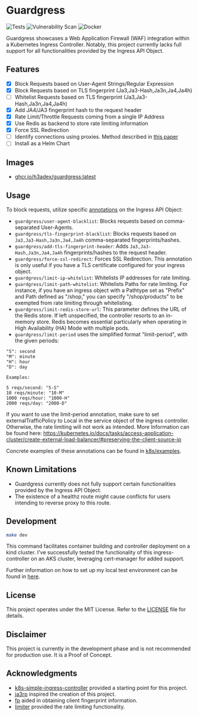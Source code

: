 # Guardgress
![Tests](https://github.com/h3adex/guardgress/actions/workflows/test-go-code.yaml/badge.svg)
![Vulnerability Scan](https://github.com/h3adex/guardgress/actions/workflows/vulnerability-scan.yaml/badge.svg)
![Docker](https://github.com/h3adex/guardgress/actions/workflows/publish-to-docker.yaml/badge.svg)

Guardgress showcases a Web Application Firewall (WAF) integration within 
a Kubernetes Ingress Controller. Notably, this project currently lacks 
full support for all functionalities provided by the Ingress API Object.

## Features
- [x] Block Requests based on User-Agent Strings/Regular Expression
- [x] Block Requests based on TLS fingerprint (Ja3,Ja3-Hash,Ja3n,Ja4,Ja4h)
- [ ] Whitelist Requests based on TLS fingerprint (Ja3,Ja3-Hash,Ja3n,Ja4,Ja4h)
- [x] Add JA4/JA3 fingerprint hash to the request header
- [x] Rate Limit/Throttle Requests coming from a single IP Address
- [x] Use Redis as backend to store rate limiting information
- [x] Force SSL Redirection
- [ ] Identify connections using proxies. Method described in [this paper](https://dl.acm.org/doi/abs/10.1007/978-3-031-21280-2_18)
- [ ] Install as a Helm Chart

## Images
- [ghcr.io/h3adex/guardgress:latest](https://github.com/h3adex/guardgress/pkgs/container/guardgress)

## Usage
To block requests, utilize specific [annotations](pkg/annotations/annotations.go) on the Ingress API Object:

- `guardgress/user-agent-blacklist`: Blocks requests based on comma-separated User-Agents.
- `guardgress/tls-fingerprint-blacklist`: Blocks requests based on `Ja3,Ja3-Hash,Ja3n,Ja4,Ja4h` comma-separated fingerprints/hashes.
- `guardgress/add-tls-fingerprint-header`: Adds `Ja3,Ja3-Hash,Ja3n,Ja4,Ja4h` fingerprints/hashes to the request header.
- `guardgress/force-ssl-redirect`: Forces SSL Redirection. This annotation is only useful if you have a TLS certificate configured for your ingress object.
- `guardgress/limit-ip-whitelist`: Whitelists IP addresses for rate limiting.
- `guardgress/limit-path-whitelist`: Whitelists Paths for rate limiting. For instance, if you have an ingress object with a Pathtype set as "Prefix" and Path defined as "/shop," you can specify "/shop/products" to be exempted from rate limiting through whitelisting.
- `guardgress/limit-redis-store-url`: This parameter defines the URL of the Redis store. If left unspecified, the controller resorts to an in-memory store. Redis becomes essential particularly when operating in High Availability (HA) Mode with multiple pods.
- `guardgress/limit-period` uses the simplified format "limit-period", with the given periods:
```text
"S": second 
"M": minute
"H": hour
"D": day

Examples:
    
5 reqs/second: "5-S"
10 reqs/minute: "10-M"
1000 reqs/hour: "1000-H"
2000 reqs/day: "2000-D"
```
If you want to use the limit-period annotation, make sure to set externalTrafficPolicy to Local in the service object of the ingress controller. 
Otherwise, the rate limiting will not work as intended. More Information can be found here: https://kubernetes.io/docs/tasks/access-application-cluster/create-external-load-balancer/#preserving-the-client-source-ip

Concrete examples of these annotations can be found in [k8s/examples](k8s/examples).

## Known Limitations
- Guardgress currently does not fully support certain functionalities provided by the Ingress API Object.
- The existence of a healthz route might cause conflicts for users intending to reverse proxy to this route.

## Development
```sh
make dev
```
This command facilitates container building and controller deployment on a kind cluster.
I've successfully tested the functionality of this ingress-controller on an AKS cluster,
leveraging cert-manager for added support.

Further information on how to set up my local test environment 
can be found in [here](build/README.md).

## License
This project operates under the MIT License. Refer to the [LICENSE](LICENSE) file for details.

## Disclaimer
This project is currently in the development phase and is not recommended for production use. 
It is a Proof of Concept.

## Acknowledgments
- [k8s-simple-ingress-controller](https://github.com/calebdoxsey/kubernetes-simple-ingress-controller) provided a starting point for this project.
- [ja3rp](https://github.com/sleeyax/ja3rp) inspired the creation of this project.
- [fp](https://github.com/gospider007/fp) aided in obtaining client fingerprint information.
- [limiter](https://github.com/ulule/limiter/) provided the rate limiting functionality.